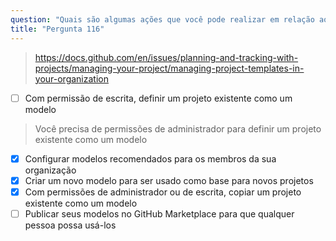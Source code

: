 ```yaml
---
question: "Quais são algumas ações que você pode realizar em relação aos Modelos de Projeto em sua organização? (Escolha três.)"
title: "Pergunta 116"
---
```



> https://docs.github.com/en/issues/planning-and-tracking-with-projects/managing-your-project/managing-project-templates-in-your-organization
- [ ] Com permissão de escrita, definir um projeto existente como um modelo  
> Você precisa de permissões de administrador para definir um projeto existente como um modelo
- [x] Configurar modelos recomendados para os membros da sua organização
- [x] Criar um novo modelo para ser usado como base para novos projetos
- [x] Com permissões de administrador ou de escrita, copiar um projeto existente como um modelo
- [ ] Publicar seus modelos no GitHub Marketplace para que qualquer pessoa possa usá-los
